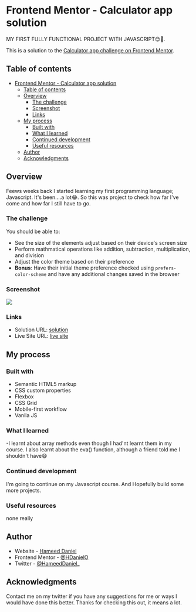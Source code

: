 # Frontend Mentor - Calculator app solution

MY FIRST FULLY FUNCTIONAL PROJECT WITH JAVASCRIPT😌🥳.

This is a solution to the [Calculator app challenge on Frontend Mentor](https://www.frontendmentor.io/challenges/calculator-app-9lteq5N29).

## Table of contents

- [Frontend Mentor - Calculator app solution](#frontend-mentor---calculator-app-solution)
  - [Table of contents](#table-of-contents)
  - [Overview](#overview)
    - [The challenge](#the-challenge)
    - [Screenshot](#screenshot)
    - [Links](#links)
  - [My process](#my-process)
    - [Built with](#built-with)
    - [What I learned](#what-i-learned)
    - [Continued development](#continued-development)
    - [Useful resources](#useful-resources)
  - [Author](#author)
  - [Acknowledgments](#acknowledgments)

## Overview

Feews weeks back I started learning my first programming language; Javascript. It's been....a lot😂. So this was project to check how far I've come and how far I still have to go.

### The challenge

You should be able to:

- See the size of the elements adjust based on their device's screen size
- Perform mathmatical operations like addition, subtraction, multiplication, and division
- Adjust the color theme based on their preference
- **Bonus**: Have their initial theme preference checked using `prefers-color-scheme` and have any additional changes saved in the browser

### Screenshot

![](./screenshot.jpg)

### Links

- Solution URL: [solution](https://github.com/HDanielO/Calculator-App)
- Live Site URL: [live site]( https://hdanielo.github.io/Calculator-App/)

## My process

### Built with

- Semantic HTML5 markup
- CSS custom properties
- Flexbox
- CSS Grid
- Mobile-first workflow
- Vanila JS

### What I learned

-I learnt about array methods even though I had'nt learnt them in my course. I also learnt about the eva() function, although a friend told me I shouldn't have😅

### Continued development

I'm going to continue on my Javascript course. And Hopefully build some more projects.

### Useful resources

none really

## Author

- Website - [Hameed Daniel](no-web-site-yet😥)
- Frontend Mentor - [@HDanielO](https://www.frontendmentor.io/profile/HDanielO)
- Twitter - [@HameedDaniel\_](https://mobile.twitter.com/HameedDaniel_)

## Acknowledgments

Contact me on my twitter if you have any suggestions for me or ways I would have done this better. Thanks for checking this out, it means a lot.
